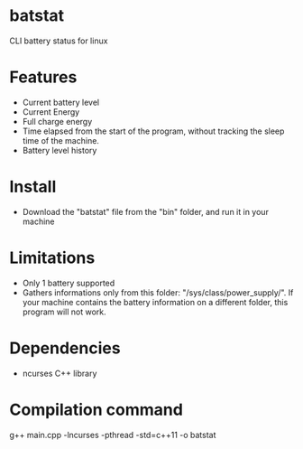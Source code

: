 # batstat
CLI battery status for linux

# Features
* Current battery level
* Current Energy
* Full charge energy
* Time elapsed from the start of the program, without tracking the sleep time of the machine.
* Battery level history

# Install
* Download the "batstat" file from the "bin" folder, and run it in your machine

# Limitations
* Only 1 battery supported
* Gathers informations only from this folder: "/sys/class/power_supply/".
If your machine contains the battery information on a different folder, this program will not work.

# Dependencies
* ncurses C++ library

# Compilation command
g++ main.cpp -lncurses -pthread -std=c++11 -o batstat
